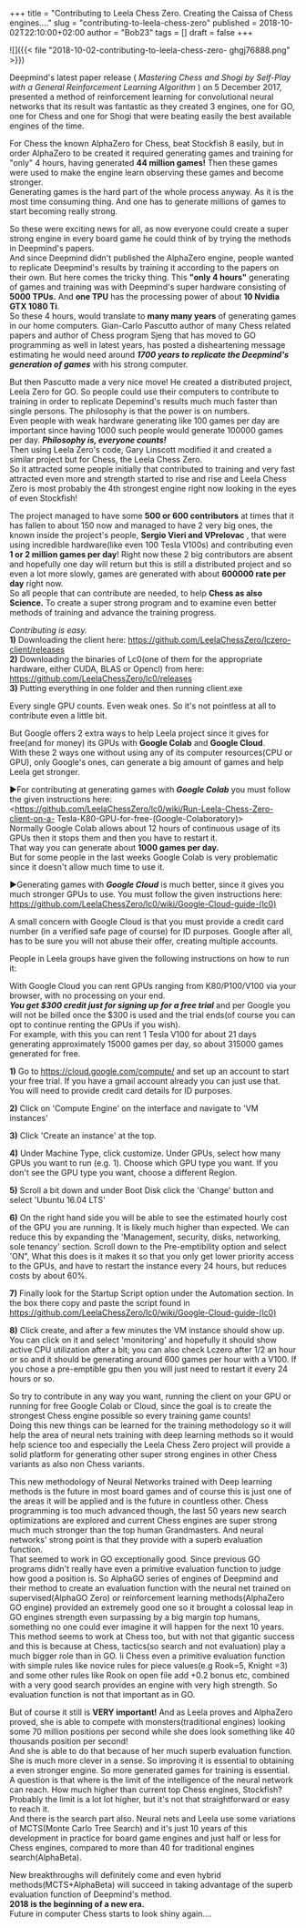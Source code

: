 +++
title = "Contributing to Leela Chess Zero. Creating the Caissa of Chess engines...."
slug = "contributing-to-leela-chess-zero"
published = 2018-10-02T22:10:00+02:00
author = "Bob23"
tags = []
draft = false
+++

![]({{< file "2018-10-02-contributing-to-leela-chess-zero-
ghgj76888.png" >}})

Deepmind's latest paper release ( _Mastering Chess and Shogi by Self-Play with
a General Reinforcement Learning Algorithm_ ) on 5 December 2017, presented a
method of reinforcement learning for convolutional neural networks that its
result was fantastic as they created 3 engines, one for GO, one for Chess and
one for Shogi that were beating easily the best available engines of the time.

For Chess the known AlphaZero for Chess, beat Stockfish 8 easily, but in order
AlphaZero to be created it required generating games and training for "only" 4
hours, having generated **44 million games!** Then these games were used to
make the engine learn observing these games and become stronger.  
Generating games is the hard part of the whole process anyway. As it is the
most time consuming thing. And one has to generate millions of games to start
becoming really strong.

So these were exciting news for all, as now everyone could create a super
strong engine in every board game he could think of by trying the methods in
Deepmind's papers.  
And since Deepmind didn't published the AlphaZero engine, people wanted to
replicate Deepmind's results by training it according to the papers on their
own. But here comes the tricky thing. This **"only 4 hours"** generating of
games and training was with Deepmind's super hardware consisting of **5000
TPUs.** And **one TPU** has the processing power of about **10 Nvidia GTX 1080
Ti**.  
So these 4 hours, would translate to **many many years** of generating games
in our home computers. Gian-Carlo Pascutto author of many Chess related papers
and author of Chess program Sjeng that has moved to GO programming as well in
latest years, has posted a disheartening message estimating he would need
around _**1700 years to replicate the Deepmind's generation of games**_ with
his strong computer.

But then Pascutto made a very nice move! He created a distributed project,
Leela Zero for GO. So people could use their computers to contribute to
training in order to replicate Depemind's results much much faster than single
persons. The philosophy is that the power is on numbers.  
Even people with weak hardware generating like 100 games per day are important
since having 1000 such people would generate 100000 games per day.
_**Philosophy is, everyone counts!**_  
Then using Leela Zero's code, Gary Linscott modified it and created a similar
project but for Chess, the Leela Chess Zero.  
So it attracted some people initially that contributed to training and very
fast attracted even more and strength started to rise and rise and Leela Chess
Zero is most probably the 4th strongest engine right now looking in the eyes
of even Stockfish!

The project managed to have some **500 or 600 contributors** at times that it
has fallen to about 150 now and managed to have 2 very big ones, the known
inside the project's people, **Sergio Vieri and VPrelovac** , that were using
incredible hardware(like even 100 Tesla V100s) and contributing even **1 or 2
million games per day**! Right now these 2 big contributors are absent and
hopefully one day will return but this is still a distributed project and so
even a lot more slowly, games are generated with about **600000 rate per day**
right now.  
So all people that can contribute are needed, to help **Chess as also
Science.** To create a super strong program and to examine even better methods
of training and advance the training progress.

 _Contributing is easy._  
 **1)** Downloading the client here:
<https://github.com/LeelaChessZero/lczero-client/releases>  
**2)** Downloading the binaries of Lc0(one of them for the appropriate
hardware, either CUDA, BLAS or Opencl) from here:
<https://github.com/LeelaChessZero/lc0/releases>  
**3)** Putting everything in one folder and then running client.exe

Every single GPU counts. Even weak ones. So it's not pointless at all to
contribute even a little bit.

But Google offers 2 extra ways to help Leela project since it gives for
free(and for money) its GPUs with **Google Colab** and **Google Cloud**.  
With these 2 ways one without using any of its computer resources(CPU or GPU),
only Google's ones, can generate a big amount of games and help Leela get
stronger.

►For contributing at generating games with _**Google Colab**_ you must follow
the given instructions here:  
<https://github.com/LeelaChessZero/lc0/wiki/Run-Leela-Chess-Zero-client-on-a-
Tesla-K80-GPU-for-free-(Google-Colaboratory)>  
Normally Google Colab allows about 12 hours of continuous usage of its GPUs
then it stops them and then you have to restart it.  
That way you can generate about **1000 games per day.**  
But for some people in the last weeks Google Colab is very problematic since
it doesn't allow much time to use it.

►Generating games with _**Google Cloud**_ is much better, since it gives you
much stronger GPUs to use. You must follow the given instructions here:  
<https://github.com/LeelaChessZero/lc0/wiki/Google-Cloud-guide-(lc0)>

A small concern with Google Cloud is that you must provide a credit card
number (in a verified safe page of course) for ID purposes. Google after all,
has to be sure you will not abuse their offer, creating multiple accounts.

People in Leela groups have given the following instructions on how to run it:

With Google Cloud you can rent GPUs ranging from K80/P100/V100 via your
browser, with no processing on your end.  
_**You get $300 credit just for signing up** **for a free trial**_ and per
Google you will not be billed once the $300 is used and the trial ends(of
course you can opt to continue renting the GPUs if you wish).  
For example, with this you can rent 1 Tesla V100 for about 21 days generating
approximately 15000 games per day, so about 315000 games generated for free.

**1)** Go to <https://cloud.google.com/compute/> and set up an account to
start your free trial. If you have a gmail account already you can just use
that. You will need to provide credit card details for ID purposes.

**2)** Click on 'Compute Engine' on the interface and navigate to 'VM
instances'

 **3)** Click 'Create an instance' at the top.

 **4)** Under Machine Type, click customize. Under GPUs, select how many GPUs
you want to run (e.g. 1). Choose which GPU type you want. If you don't see the
GPU type you want, choose a different Region.

**5)** Scroll a bit down and under Boot Disk click the 'Change' button and
select 'Ubuntu 16.04 LTS'

 **6)** On the right hand side you will be able to see the estimated hourly
cost of the GPU you are running. It is likely much higher than expected. We
can reduce this by expanding the 'Management, security, disks, networking,
sole tenancy' section. Scroll down to the Pre-emptibility option and select
'ON", What this does is it makes it so that you only get lower priority access
to the GPUs, and have to restart the instance every 24 hours, but reduces
costs by about 60%.

**7)** Finally look for the Startup Script option under the Automation
section. In the box there copy and paste the script found in
[https://github.com/LeelaChessZero/lc0/wiki/Google-Cloud-guide-(lc0)
](https://github.com/LeelaChessZero/lc0/wiki/Google-Cloud-guide-\(lc0\))

**8)** Click create, and after a few minutes the VM instance should show up.
You can click on it and select 'monitoring' and hopefully it should show
active CPU utilization after a bit; you can also check Lczero after 1/2 an
hour or so and it should be generating around 600 games per hour with a V100.
If you chose a pre-emptible gpu then you will just need to restart it every 24
hours or so.

So try to contribute in any way you want, running the client on your GPU or
running for free Google Colab or Cloud, since the goal is to create the
strongest Chess engine possible so every training game counts!  
Doing this new things can be learned for the training methodology so it will
help the area of neural nets training with deep learning methods so it would
help science too and especially the Leela Chess Zero project will provide a
solid platform for generating other super strong engines in other Chess
variants as also non Chess variants.

This new methodology of Neural Networks trained with Deep learning methods is
the future in most board games and of course this is just one of the areas it
will be applied and is the future in countless other. Chess programming is too
much advanced though, the last 50 years new search optimizations are explored
and current Chess engines are super strong much much stronger than the top
human Grandmasters. And neural networks' strong point is that they provide
with a superb evaluation function.  
That seemed to work in GO exceptionally good. Since previous GO programs
didn't really have even a primitive evaluation function to judge how good a
position is. So AlphaGO series of engines of Deepmind and their method to
create an evaluation function with the neural net trained on
supervised(AlphaGO Zero) or reinforcement learning methods(AlphaZero GO
engine) provided an extremely good one so it brought a colossal leap in GO
engines strength even surpassing by a big margin top humans, something no one
could ever imagine it will happen for the next 10 years.  
This method seems to work at Chess too, but with not that gigantic success and
this is because at Chess, tactics(so search and not evaluation) play a much
bigger role than in GO. Ii Chess even a primitive evaluation function with
simple rules like novice rules for piece values(e.g Rook=5, Knight =3) and
some other rules like Rook on open file add +0.2 bonus etc, combined with a
very good search provides an engine with very high strength. So evaluation
function is not that important as in GO.

But of course it still is **VERY important!** And as Leela proves and
AlphaZero proved, she is able to compete with monsters(traditional engines)
looking some 70 million positions per second while she does look something
like 40 thousands position per second!  
And she is able to do that because of her much superb evaluation function. She
is much more clever in a sense. So improving it is essential to obtaining a
even stronger engine. So more generated games for training is essential.  
A question is that where is the limit of the intelligence of the neural
network can reach. How much higher than current top Chess engines, Stockfish?
Probably the limit is a lot lot higher, but it's not that straightforward or
easy to reach it.  
And there is the search part also. Neural nets and Leela use some variations
of MCTS(Monte Carlo Tree Search) and it's just 10 years of this development in
practice for board game engines and just half or less for Chess engines,
compared to more than 40 for traditional engines search(AlphaBeta).

New breakthroughs will definitely come and even hybrid methods(MCTS+AlphaBeta)
will succeed in taking advantage of the superb evaluation function of
Deepmind's method.  
**2018 is the beginning of a new era.**  
Future in computer Chess starts to look shiny again....
